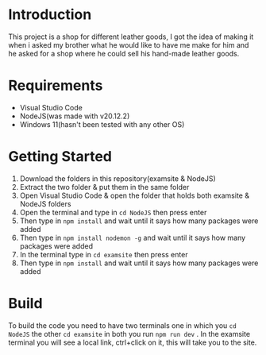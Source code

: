 # Introduction
This project is a shop for different leather goods, I got the idea of making it when i asked my brother what he would like to have me make for him and he asked for a shop where he could sell his hand-made leather goods.

# Requirements
- Visual Studio Code
- NodeJS(was made with v20.12.2)
- Windows 11(hasn't been tested with any other OS)
# Getting Started
1. Download the folders in this repository(examsite & NodeJS)
2. Extract the two folder & put them in the same folder
3. Open Visual Studio Code & open the folder that holds both examsite & NodeJS folders
4. Open the terminal and type in ```cd NodeJS``` then press enter
5. Then type in ```npm install``` and wait until it says how many packages were added
6. Then type in ```npm install nodemon -g``` and wait until it says how many packages were added
7. In the terminal type in ```cd examsite``` then press enter
8. Then type in ```npm install``` and wait until it says how many packages were added

# Build
To build the code you need to have two terminals one in which you ```cd NodeJS``` the other ```cd examsite``` in both you run ```npm run dev``` . In the examsite terminal you will see a local link, ctrl+click on it, this will take you to the site.
